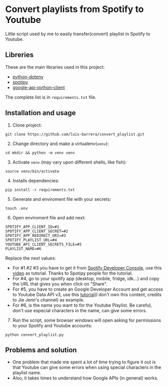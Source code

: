 # Convert playlists from Spotify to Youtube #

Little script used by me to easily transfer(convert) playlist in Spotify to Youtube.

## Libreries ##

These are the main libraries used in this project:

- [python-dotenv](https://pypi.org/project/python-dotenv/)
- [spotipy](https://spotipy.readthedocs.io/)
- [google-api-python-client](https://github.com/googleapis/google-api-python-client)

The complete list is in `requirements.txt` file.

## Installation and usage ##

1. Clone project:

```shell
git clone https://github.com/luis-barrera/convert_playlist.git
```

2. Change directory and make a virtualenv(`venv`):

```shell
cd mkdir && python -m venv venv
```

3. Activate `venv` (may vary upon different shells, like fish):

```shell
source venv/bin/activate
```

4. Installs dependencies:

```shell
pip install -r requirements.txt
```

5. Generate and enviroment file with your secrets:

```shell
touch .env
```

6. Open enviroment file and add next:

```
SPOTIFY_APP_CLIENT_ID=#1
SPOTIFY_APP_CLIENT_SECRET=#2
SPOTIFY_APP_REDIRECT_URI=#3
SPOTIFY_PLAYLIST_URL=#4
YOUTUBE_API_CLIENT_SECRETS_FILE=#5
PLAYLIST_NAME=#6
```
    
Replace the next values:

- For #1 #2 #3 you have to get it from [Spotify Developer Console](https://developer.spotify.com/), use this [video](https://www.youtube.com/watch?v=kaBVN8uP358) as tutorial. Thanks to Spotipy people for the tutorial.
- For #4, go to your spotify app (desktop, mobile, fridge, idk...) and copy the URL that gives you when click on "Share".
- For #5, you have to create an Google Developer Account and get access to Youtube Data API v3, use this [tutorial](https://www.youtube.com/watch?v=I5ili_1G0Vk)(I don't own this content, credits to Jie Jenn's channel) as example.
- For #6, is the name you want to for the Youtube Playlist. Be careful, don't use especial characters in the name, can give some errors.

7. Run the script, some browser windows will open asking for permissions to your Spotify and Youtube accounts:

```shell
python convert_playlist.py
```

## Problems and solution ##

- One problem that made me spent a lot of time trying to figure it out is that Youtube can give some errors when using special characters in the playlist name.
- Also, it takes times to understand how Google APIs (in general) works.
